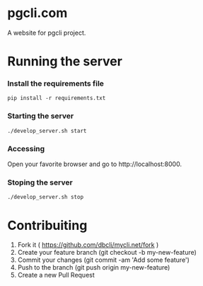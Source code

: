 # pgcli.com

A website for pgcli project.

# Running the server

### Install the requirements file
`pip install -r requirements.txt`

### Starting the server
`./develop_server.sh start`

### Accessing
Open your favorite browser and go to http://localhost:8000.

### Stoping the server
`./develop_server.sh stop`


# Contribuiting
1. Fork it ( https://github.com/dbcli/mycli.net/fork )
2. Create your feature branch (git checkout -b my-new-feature)
3. Commit your changes (git commit -am 'Add some feature')
4. Push to the branch (git push origin my-new-feature)
5. Create a new Pull Request
